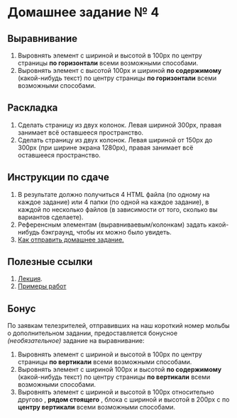 # Домашнее задание № 4

## Выравнивание

1. Выровнять элемент с шириной и высотой в 100px по центру страницы **по горизонтали** всеми возможными способами.
2. Выровнять элемент с высотой 100px и шириной **по содержимому** (какой-нибудь текст) по центру страницы **по горизонтали** всеми возможными способами.

## Раскладка

1. Сделать страницу из двух колонок. Левая шириной 300px, правая занимает всё оставшееся пространство.
2. Сделать страницу из двух колонок. Левая шириной от 150px до 300px (при ширине экрана 1280px), правая занимает всё оставшееся пространство.

## Инструкции по сдаче

1. В результате должно получиться 4 HTML файла (по одному на каждое задание) или 4 папки (по одной на каждое задание), в каждой по несколько файлов (в зависимости от того, сколько вы вариантов сделаете).
2. Референсным элементам (выравниваевым/колонкам) задать какой-нибудь бэкграунд, чтобы их можно было увидеть.
3. [Как отправить домашнее задание.](https://github.com/meded90/URTK-develop-front-end__dz-1-git)

## Полезные ссылки

1. [Лекция](https://docs.google.com/presentation/d/1CbU99bqDhMvPI0hRdiC4lphFS0Gywai32z_DLzdepoE/edit?usp=sharing).
2. [Примеры работ](http://cs7003.vk.me/c540106/v540106582/118/lhW6afHbhhs.jpg)

## Бонус

По заявкам телезрителей, отправивших на наш короткий номер мольбы о дополнительном задании, предоставляется бонусное *(необязательное)* задание на выравнивание:

1. Выровнять элемент с шириной и высотой в 100px по центру страницы **по вертикали** всеми возможными способами.
2. Выровнять элемент с шириной 100px и высотой **по содержимому** (какой-нибудь текст) по центру страницы **по вертикали** всеми возможными способами.
3. Выровнять элемент с шириной и высотой в 100px относительно другово , **рядом стоящего** , блока с шириной и высотой в 200px  с по **центру вертикали** всеми возможными способами.
